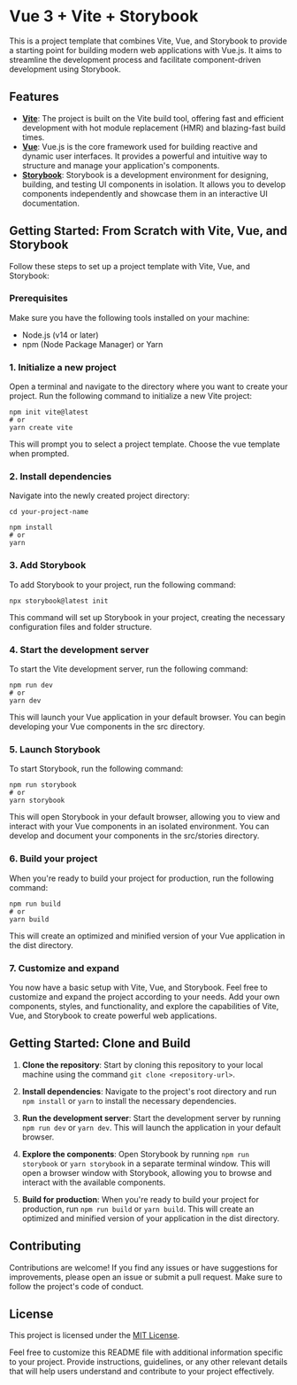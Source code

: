 # Vue 3 + Vite + Storybook

This is a project template that combines Vite, Vue, and Storybook to provide a starting point for building modern web applications with Vue.js. It aims to streamline the development process and facilitate component-driven development using Storybook.

## Features

- [**Vite**](https://vitejs.dev/): The project is built on the Vite build tool, offering fast and efficient development with hot module replacement (HMR) and blazing-fast build times.
- [**Vue**](https://vuejs.org/): Vue.js is the core framework used for building reactive and dynamic user interfaces. It provides a powerful and intuitive way to structure and manage your application's components.
- [**Storybook**](https://storybook.js.org/): Storybook is a development environment for designing, building, and testing UI components in isolation. It allows you to develop components independently and showcase them in an interactive UI documentation.

## Getting Started: From Scratch with Vite, Vue, and Storybook

Follow these steps to set up a project template with Vite, Vue, and Storybook:

### Prerequisites

Make sure you have the following tools installed on your machine:
- Node.js (v14 or later)
- npm (Node Package Manager) or Yarn

### 1. Initialize a new project

Open a terminal and navigate to the directory where you want to create your project. Run the following command to initialize a new Vite project:
```shell
npm init vite@latest
# or
yarn create vite
```
This will prompt you to select a project template. Choose the vue template when prompted.

### 2. Install dependencies

Navigate into the newly created project directory:
```shell
cd your-project-name
```
```shell
npm install
# or
yarn
```

### 3. Add Storybook

To add Storybook to your project, run the following command:
```shell
npx storybook@latest init
```
This command will set up Storybook in your project, creating the necessary configuration files and folder structure.

### 4. Start the development server

To start the Vite development server, run the following command:
```shell
npm run dev
# or
yarn dev
```
This will launch your Vue application in your default browser. You can begin developing your Vue components in the src directory.

###  5. Launch Storybook

To start Storybook, run the following command:
```shell
npm run storybook
# or
yarn storybook
```
This will open Storybook in your default browser, allowing you to view and interact with your Vue components in an isolated environment. You can develop and document your components in the src/stories directory.

### 6. Build your project

When you're ready to build your project for production, run the following command:
```shell
npm run build
# or
yarn build
```
This will create an optimized and minified version of your Vue application in the dist directory.

### 7. Customize and expand

You now have a basic setup with Vite, Vue, and Storybook. Feel free to customize and expand the project according to your needs. Add your own components, styles, and functionality, and explore the capabilities of Vite, Vue, and Storybook to create powerful web applications.


## Getting Started: Clone and Build

1. **Clone the repository**: Start by cloning this repository to your local machine using the command `git clone <repository-url>`.

2. **Install dependencies**: Navigate to the project's root directory and run `npm install` or `yarn` to install the necessary dependencies.

3. **Run the development server**: Start the development server by running `npm run dev` or `yarn dev`. This will launch the application in your default browser.

4. **Explore the components**: Open Storybook by running `npm run storybook` or `yarn storybook` in a separate terminal window. This will open a browser window with Storybook, allowing you to browse and interact with the available components.

5. **Build for production**: When you're ready to build your project for production, run `npm run build` or `yarn build`. This will create an optimized and minified version of your application in the dist directory.

## Contributing

Contributions are welcome! If you find any issues or have suggestions for improvements, please open an issue or submit a pull request. Make sure to follow the project's code of conduct.

## License

This project is licensed under the [MIT License](LICENSE).

Feel free to customize this README file with additional information specific to your project. Provide instructions, guidelines, or any other relevant details that will help users understand and contribute to your project effectively.